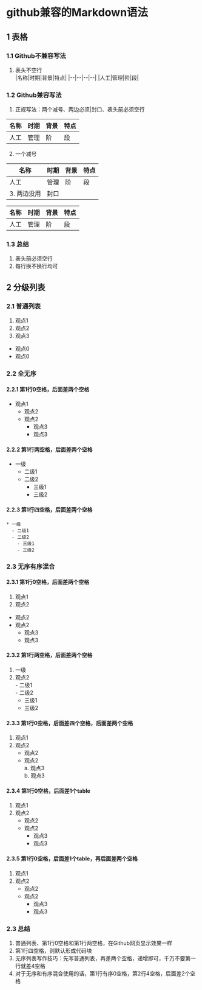 # github兼容的Markdown语法   
## 1 表格     
### 1.1 Github不兼容写法  
1. 表头不空行   
|名称|时期|背景|特点|
|--|--|--|--|
|人工|管理|阶|段|



### 1.2 Github兼容写法   
1. 正规写法：两个减号、两边必须|封口、表头前必须空行    

|名称|时期|背景|特点 |
|--|--|--|--|
|人工|管理|阶|段|

2. 一个减号   

|名称|时期|背景|特点|
|-|-|-|-|
|人工|管理|阶|段|
3. 两边没用|封口   

名称|时期|背景|特点 
--|--|--|-- 
人工|管理|阶|段    


### 1.3 总结   
1. 表头前必须空行  
2. 每行换不换行均可   

## 2 分级列表    
### 2.1 普通列表  
1. 观点1  
2. 观点2  
3. 观点3  
- 观点0  
- 观点0  
### 2.2 全无序   
#### 2.2.1 第1行0空格，后面差两个空格    
- 观点1   
  - 观点2  
  - 观点2  
    - 观点3  
    - 观点3   
#### 2.2.2 第1行两空格，后面差两个空格    
  - 一级   
    - 二级1   
    - 二级2   
      - 三级1   
      - 三级2  
#### 2.2.3 第1行四空格，后面差两个空格   

    * 一级       
      - 二级1     
      - 二级2     
        - 三级1     
        - 三级2    

### 2.3 无序有序混合   
#### 2.3.1 第1行0空格，后面差两个空格    
1. 观点1   
2. 观点2  
  - 观点2  
  - 观点2  
    - 观点3  
    - 观点3   
#### 2.3.2 第1行两空格，后面差两个空格    
  1. 一级  
  2. 观点2  
    - 二级1   
    - 二级2   
      - 三级1   
      - 三级2  
#### 2.3.3 第1行0空格，后面差四个空格，后面差两个空格    
1. 观点1   
2. 观点2  
    - 观点2  
    - 观点2  
      a. 观点3  
      b. 观点3   
#### 2.3.4 第1行0空格，后面差1个table    
1. 观点1   
2. 观点2  
	- 观点2  
	- 观点2  
		- 观点3  
		- 观点3   
#### 2.3.5 第1行0空格，后面差1个table，再后面差两个空格    
1. 观点1   
2. 观点2  
	- 观点2  
	- 观点2  
	  - 观点3  
	  - 观点3   
      
### 2.3 总结  
1. 普通列表、第1行0空格和第1行两空格，在Github网页显示效果一样   
2. 第1行四空格，则默认形成代码块    
3. 无序列表写作技巧：先写普通列表，再差两个空格，递增即可，千万不要第一行就差4空格   
4. 对于无序和有序混合使用的话，第1行有序0空格，第2行4空格，后面差2个空格   


